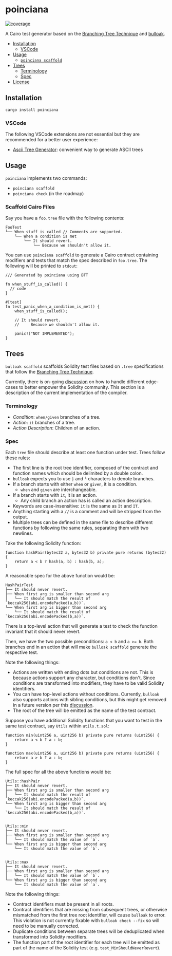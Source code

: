 # poinciana

[![coverage](https://codecov.io/github/ericnordelo/poinciana/coverage.svg?branch=main)](https://codecov.io/gh/ericnordelo/poinciana)

A Cairo test generator based on the
[Branching Tree Technique](https://twitter.com/PaulRBerg/status/1682346315806539776)
and [bulloak](https://github.com/alexfertel/bulloak).

- [Installation](#installation)
  - [VSCode](#vscode)
- [Usage](#usage)
  - [`poinciana scaffold`](#scaffold-cairo-files)
- [Trees](#trees)
  - [Terminology](#terminology)
  - [Spec](#spec)
- [License](#license)

## Installation

```bash
cargo install poinciana
```

### VSCode

The following VSCode extensions are not essential but they are recommended for a
better user experience:

- [Ascii Tree Generator](https://marketplace.visualstudio.com/items?itemName=aprilandjan.ascii-tree-generator):
  convenient way to generate ASCII trees

## Usage

`poinciana` implements two commands:

- `poinciana scaffold`
- `poinciana check` (in the roadmap)

### Scaffold Cairo Files

Say you have a `foo.tree` file with the following contents:

```tree
FooTest
└── When stuff is called // Comments are supported.
    └── When a condition is met
        └── It should revert.
            └── Because we shouldn't allow it.
```

You can use `poinciana scaffold` to generate a Cairo contract containing
modifiers and tests that match the spec described in `foo.tree`. The following
will be printed to `stdout`:

```solidity
/// Generated by poinciana using BTT

fn when_stuff_is_called() {
  // code
}

#[test]
fn test_panic_when_a_condition_is_met() {
    when_stuff_is_called();

    // It should revert.
    //     Because we shouldn't allow it.

    panic!("NOT IMPLEMENTED");
}
```

## Trees

`bulloak scaffold` scaffolds Solidity test files based on `.tree` specifications
that follow the
[Branching Tree Technique](https://twitter.com/PaulRBerg/status/1682346315806539776).

Currently, there is on-going
[discussion](https://github.com/alexfertel/bulloak/discussions) on how to handle
different edge-cases to better empower the Solidity community. This section is a
description of the current implementation of the compiler.

### Terminology

- _Condition_: `when/given` branches of a tree.
- _Action_: `it` branches of a tree.
- _Action Description_: Children of an action.

### Spec

Each `tree` file should describe at least one function under test. Trees follow
these rules:

- The first line is the root tree identifier, composed of the contract and
  function names which should be delimited by a double colon.
- `bulloak` expects you to use `├` and `└` characters to denote branches.
- If a branch starts with either `when` or `given`, it is a condition.
  - `when` and `given` are interchangeable.
- If a branch starts with `it`, it is an action.
  - Any child branch an action has is called an action description.
- Keywords are case-insensitive: `it` is the same as `It` and `IT`.
- Anything starting with a `//` is a comment and will be stripped from the
  output.
- Multiple trees can be defined in the same file to describe different functions
  by following the same rules, separating them with two newlines.

Take the following Solidity function:

```solidity
function hashPair(bytes32 a, bytes32 b) private pure returns (bytes32) {
    return a < b ? hash(a, b) : hash(b, a);
}
```

A reasonable spec for the above function would be:

```tree
HashPairTest
├── It should never revert.
├── When first arg is smaller than second arg
│   └── It should match the result of `keccak256(abi.encodePacked(a,b))`.
└── When first arg is bigger than second arg
    └── It should match the result of `keccak256(abi.encodePacked(b,a))`.
```

There is a top-level action that will generate a test to check the function
invariant that it should never revert.

Then, we have the two possible preconditions: `a < b` and `a >= b`. Both
branches end in an action that will make `bulloak scaffold` generate the
respective test.

Note the following things:

- Actions are written with ending dots but conditions are not. This is because
  actions support any character, but conditions don't. Since conditions are
  transformed into modifiers, they have to be valid Solidity identifiers.
- You can have top-level actions without conditions. Currently, `bulloak` also
  supports actions with sibling conditions, but this might get removed in a
  future version per this
  [discussion](https://github.com/alexfertel/bulloak/issues/22).
- The root of the tree will be emitted as the name of the test contract.

Suppose you have additional Solidity functions that you want to test in the same
test contract, say `Utils` within `utils.t.sol`:

```solidity
function min(uint256 a, uint256 b) private pure returns (uint256) {
    return a < b ? a : b;
}

function max(uint256 a, uint256 b) private pure returns (uint256) {
    return a > b ? a : b;
}
```

The full spec for all the above functions would be:

```tree
Utils::hashPair
├── It should never revert.
├── When first arg is smaller than second arg
│   └── It should match the result of `keccak256(abi.encodePacked(a,b))`.
└── When first arg is bigger than second arg
    └── It should match the result of `keccak256(abi.encodePacked(b,a))`.


Utils::min
├── It should never revert.
├── When first arg is smaller than second arg
│   └── It should match the value of `a`.
└── When first arg is bigger than second arg
    └── It should match the value of `b`.


Utils::max
├── It should never revert.
├── When first arg is smaller than second arg
│   └── It should match the value of `b`.
└── When first arg is bigger than second arg
    └── It should match the value of `a`.
```

Note the following things:

- Contract identifiers must be present in all roots.
- Contract identifiers that are missing from subsequent trees, or otherwise
  mismatched from the first tree root identifier, will cause `bulloak` to error.
  This violation is not currently fixable with `bulloak check --fix` so will
  need to be manually corrected.
- Duplicate conditions between separate trees will be deduplicated when
  transformed into Solidity modifiers.
- The function part of the root identifier for each tree will be emitted as part
  of the name of the Solidity test (e.g. `test_MinShouldNeverRevert`).
